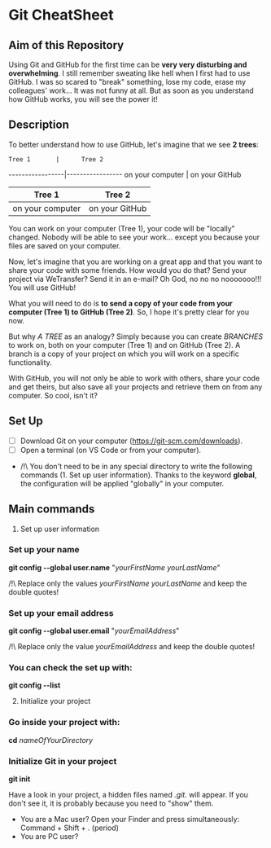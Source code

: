 # Git CheatSheet

## Aim of this Repository
Using Git and GitHub for the first time can be **very very disturbing and overwhelming**.
I still remember sweating like hell when I first had to use GitHub. I was so scared to "break" something, lose my code, erase my colleagues' work... It was not funny at all.
But as soon as you understand how GitHub works, you will see the power it!


## Description
To better understand how to use GitHub, let's imagine that we see **2 trees**:

    Tree 1       |      Tree 2
-----------------|-----------------
on your computer |  on your GitHub

Tree 1  | Tree 2
------------- | -------------
on your computer  | on your GitHub

You can work on your computer (Tree 1), your code will be "locally" changed. Nobody will be able to see your work... except you because your files are saved on your computer.

Now, let's imagine that you are working on a great app and that you want to share your code with some friends. How would you do that? Send your project via WeTransfer? Send it in an e-mail? Oh God, no no no nooooooo!!! You will use GitHub!

What you will need to do is **to send a copy of your code from your computer (Tree 1) to GitHub (Tree 2)**.
So, I hope it's pretty clear for you now.

But why _A TREE_ as an analogy? Simply because you can create _BRANCHES_ to work on, both on your computer (Tree 1) and on GitHub (Tree 2). A branch is a copy of your project on which you will work on a specific functionality. 


With GitHub, you will not only be able to work with others, share your code and get theirs, but also save all your projects and retrieve them on from any computer. So cool, isn't it?



## Set Up
- [ ] Download Git on your computer (https://git-scm.com/downloads).
- [ ] Open a terminal (on VS Code or from your computer).
- /!\ You don't need to be in any special directory to write the following commands (1. Set up user information). Thanks to the keyword **global**, the configuration will be applied "globally" in your computer.


## Main commands

1. Set up user information
### Set up your name
**git config --global user.name** "_yourFirstName yourLastName_"

/!\ Replace only the values _yourFirstName yourLastName_ and keep the double quotes!

### Set up your email address
**git config --global user.email** "_yourEmailAddress_"

/!\ Replace only the value _yourEmailAddress_ and keep the double quotes!

### You can check the set up with:
**git config --list**

2. Initialize your project
### Go inside your project with:
**cd** _nameOfYourDirectory_

### Initialize Git in your project
**git init**

Have a look in your project, a hidden files named _.git._ will appear.
If you don't see it, it is probably because you need to "show" them.
* You are a Mac user? Open your Finder and press simultaneously: Command + Shift + . (period) 
* You are PC user? 




#



